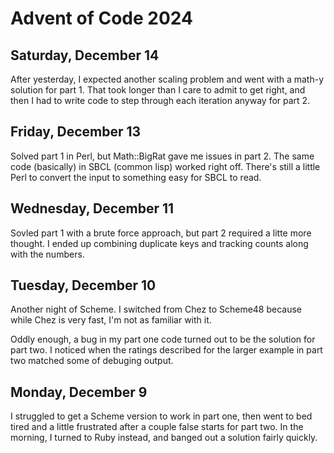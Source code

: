 # Advent of Code 2024

## Saturday, December 14

After yesterday, I expected another scaling problem and went with a
math-y solution for part 1.  That took longer than I care to admit to
get right, and then I had to write code to step through each iteration
anyway for part 2.

## Friday, December 13

Solved part 1 in Perl, but Math::BigRat gave me issues in part 2.
The same code (basically) in SBCL (common lisp) worked right off.
There's still a little Perl to convert the input to something easy
for SBCL to read.

## Wednesday, December 11

Sovled part 1 with a brute force approach, but part 2 required
a litte more thought. I ended up combining duplicate keys
and tracking counts along with the numbers.

## Tuesday, December 10

Another night of Scheme. I switched from Chez to Scheme48 because
while Chez is very fast, I'm not as familiar with it.

Oddly enough, a bug in my part one code turned out to be the solution
for part two. I noticed when the ratings described for the larger
example in part two matched some of debuging output.

## Monday, December 9

I struggled to get a Scheme version to work in part one, then went to
bed tired and a little frustrated after a couple false starts for part
two.  In the morning, I turned to Ruby instead, and banged out a solution
fairly quickly.

